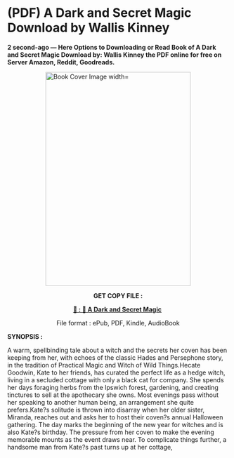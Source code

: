 # (PDF) A Dark and Secret Magic Download by Wallis Kinney

<p><strong>2 second-ago &mdash; Here Options to Downloading or Read Book of A Dark and Secret Magic Download by: Wallis Kinney the PDF online for free on Server Amazon, Reddit, Goodreads.</strong></p><p><a href="https://us.ebookarea.xyz/?book=204294871-a-dark-and-secret-magic"><img style="display: block; margin-left: auto; margin-right: auto;" src="https://i.gr-assets.com/images/S/compressed.photo.goodreads.com/books/1713973700l/204294871.jpg" alt="Book Cover Image width=" width="330" height="488" /></a></p><p style="text-align: center;"><strong>GET COPY FILE :</strong></p><p style="text-align: center;"><strong><a href="https://us.ebookarea.xyz/?book=204294871-a-dark-and-secret-magic" target="_blank" rel="noopener">📢 : 🔗 A Dark and Secret Magic</a>&nbsp;</strong></p><p style="text-align: center;">File format : ePub, PDF, Kindle, AudioBook</p><p><strong>SYNOPSIS :</strong></p><p>A warm, spellbinding tale about a witch and the secrets her coven has been keeping from her, with echoes of the classic Hades and Persephone story, in the tradition of Practical Magic and Witch of Wild Things.Hecate Goodwin, Kate to her friends, has curated the perfect life as a hedge witch, living in a secluded cottage with only a black cat for company. She spends her days foraging herbs from the Ipswich forest, gardening, and creating tinctures to sell at the apothecary she owns. Most evenings pass without her speaking to another human being, an arrangement she quite prefers.Kate?s solitude is thrown into disarray when her older sister, Miranda, reaches out and asks her to host their coven?s annual Halloween gathering. The day marks the beginning of the new year for witches and is also Kate?s birthday. The pressure from her coven to make the evening memorable mounts as the event draws near. To complicate things further, a handsome man from Kate?s past turns up at her cottage, </p>
